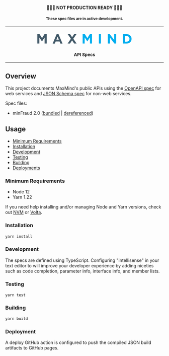 <h4 align="center">
  🚨🚨🚨 NOT PRODUCTION READY 🚨🚨🚨
  <br/>
  <br/>
  <small>These spec files are in active development.</small>
</h4>

- - -

<h3 align="center">
  <img
    alt="MaxMind"
    src=".github/images/maxmind-logo.svg"
    width="300"
  />
  <br/>
  <br/>
  <small>API Specs</small>
</h3>

- - -

## Overview

This project documents MaxMind's public APIs using the [OpenAPI spec](http://spec.openapis.org/oas/v3.0.3) for web services and [JSON Schema spec](https://json-schema.org/) for non-web services.

Spec files:
* minFraud 2.0 ([bundled](https://maxmind.github.io/api-specs/minfraud/2.0/spec.bundled.json) | [dereferenced](https://maxmind.github.io/api-specs/minfraud/2.0/spec.dereferenced.json))

## Usage

* [Minimum Requirements](#minimum-requirements)
* [Installation](#installation)
* [Development](#development)
* [Testing](#testing)
* [Building](#building)
* [Deployments](#deployments)

### Minimum Requirements
* Node 12
* Yarn 1.22

If you need help installing and/or managing Node and Yarn versions, check out [NVM](https://github.com/nvm-sh/nvm) or [Volta](https://docs.volta.sh/guide/).

### Installation
```sh
yarn install
```

### Development
The specs are defined using TypeScript. Configuring "intellisense" in your text
editor to will improve your developer experience by adding niceties such as code
completion, parameter info, interface info, and member lists.

### Testing
```
yarn test
```

### Building
```sh
yarn build
```

### Deployment
A deploy GitHub action is configured to push the compiled JSON build artifacts
to GitHub pages.
